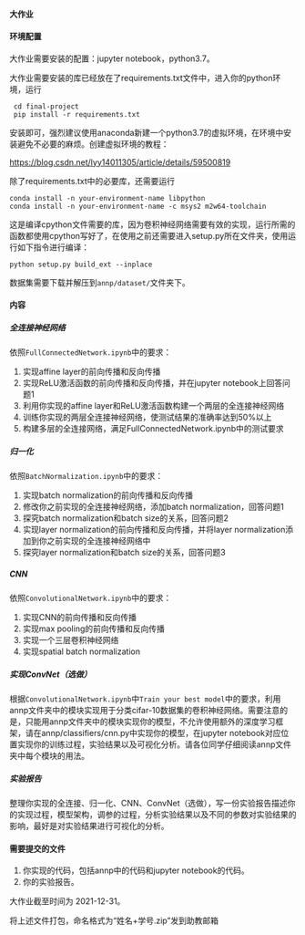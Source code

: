 #### 大作业

#### 环境配置

大作业需要安装的配置：jupyter notebook，python3.7。

大作业需要安装的库已经放在了requirements.txt文件中，进入你的python环境，运行

````
 cd final-project
 pip install -r requirements.txt
````

安装即可，强烈建议使用anaconda新建一个python3.7的虚拟环境，在环境中安装避免不必要的麻烦。创建虚拟环境的教程：

https://blog.csdn.net/lyy14011305/article/details/59500819

除了requirements.txt中的必要库，还需要运行

```
conda install -n your-environment-name libpython
conda install -n your-environment-name -c msys2 m2w64-toolchain
```

这是编译cpython文件需要的库，因为卷积神经网络需要有效的实现，运行所需的函数都使用cpython写好了，在使用之前还需要进入setup.py所在文件夹，使用运行如下指令进行编译：

```
python setup.py build_ext --inplace
```

数据集需要下载并解压到`annp/dataset/`文件夹下。

#### 内容

##### 全连接神经网络

依照`FullConnectedNetwork.ipynb`中的要求：

1. 实现affine layer的前向传播和反向传播 
2. 实现ReLU激活函数的前向传播和反向传播，并在jupyter notebook上回答问题1
3. 利用你实现的affine layer和ReLU激活函数构建一个两层的全连接神经网络
4. 训练你实现的两层全连接神经网络，使测试结果的准确率达到50%以上
5. 构建多层的全连接网络，满足FullConnectedNetwork.ipynb中的测试要求

##### 归一化

依照`BatchNormalization.ipynb`中的要求：

1. 实现batch normalization的前向传播和反向传播
2. 修改你之前实现的全连接神经网络，添加batch normalization，回答问题1
3. 探究batch normalization和batch size的关系，回答问题2
4. 实现layer normalization的前向传播和反向传播，并将layer normalization添加到你之前实现的全连接神经网络中
5. 探究layer normalization和batch size的关系，回答问题3

##### CNN

依照`ConvolutionalNetwork.ipynb`中的要求：

1. 实现CNN的前向传播和反向传播
2. 实现max pooling的前向传播和反向传播
3. 实现一个三层卷积神经网络
4. 实现spatial batch normalization

##### 实现ConvNet（选做）

根据`ConvolutionalNetwork.ipynb`中`Train your best model`中的要求，利用annp文件夹中的模块实现用于分类cifar-10数据集的卷积神经网络。需要注意的是，只能用annp文件夹中的模块实现你的模型，不允许使用额外的深度学习框架，请在annp/classifiers/cnn.py中实现你的模型，在jupyter notebook对应位置实现你的训练过程，实验结果以及可视化分析。请各位同学仔细阅读annp文件夹中每个模块的用法。

##### 实验报告

整理你实现的全连接、归一化、CNN、ConvNet（选做），写一份实验报告描述你的实现过程，模型架构，调参的过程，分析实验结果以及不同的参数对实验结果的影响，最好是对实验结果进行可视化的分析。

#### 需要提交的文件

1. 你实现的代码，包括annp中的代码和jupyter notebook的代码。
2. 你的实验报告。

大作业截至时间为 2021-12-31。

将上述文件打包，命名格式为“姓名+学号.zip”发到助教邮箱








